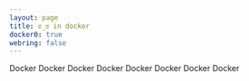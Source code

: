 ```yaml
---
layout: page
title: ಠ_ಠ in docker
docker0: true
webring: false
---
```


Docker Docker Docker Docker Docker Docker Docker Docker
